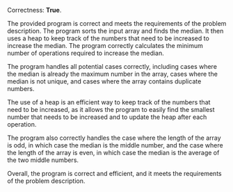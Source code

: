 Correctness: **True**.

The provided program is correct and meets the requirements of the problem description. The program sorts the input array and finds the median. It then uses a heap to keep track of the numbers that need to be increased to increase the median. The program correctly calculates the minimum number of operations required to increase the median.

The program handles all potential cases correctly, including cases where the median is already the maximum number in the array, cases where the median is not unique, and cases where the array contains duplicate numbers.

The use of a heap is an efficient way to keep track of the numbers that need to be increased, as it allows the program to easily find the smallest number that needs to be increased and to update the heap after each operation.

The program also correctly handles the case where the length of the array is odd, in which case the median is the middle number, and the case where the length of the array is even, in which case the median is the average of the two middle numbers.

Overall, the program is correct and efficient, and it meets the requirements of the problem description.